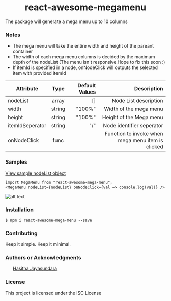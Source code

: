 <h1 align="center"> react-awesome-megamenu </h1>

<p>The package will generate a mega menu up to 10 columns </p>

<h3> Notes </h3>

<ul>
  <li>The mega menu will take the entire width and height of the pareant container</li>
  <li>The width of each mega menu columns is decided by the maximum depth of the nodeList (The menu isn't responsive.Hope to fix this soon :) </li>
  <li> If itemId is specified in a node, onNodeClick will outputs the selected item with provided itemId </li>
</ul>

| Attribute       |  Type  | Default Values |                                       Description |
| --------------- | :----: | -------------: | ------------------------------------------------: |
| nodeList        | array  |             [] |                             Node List description |
| width           | string |         "100%" |                            Width of the mega menu |
| height          | string |         "100%" |                           Height of the Mega menu |
| itemIdSeperator | string |            "/" |                         Node identifier seperator |
| onNodeClick     |  func  |                | Function to invoke when mega menu item is clicked |

<h3> Samples </h3>
<a href="/resources/NodeList.js">View sample nodeList object </a>

```shell
import MegaMenu from "react-awesome-mega-menu";
<MegaMenu nodeList={nodeList} onNodeClick={val => console.log(val)} />
```

![alt text](/resources/react-awesome-mega-menu.gif "Mega menu in action")

<h3> Installation </h3>

```shell
$ npm i react-awesome-mega-menu --save
```

<h3>Contributing</h3>
Keep it simple. Keep it minimal.

<h3>Authors or Acknowledgments</h3>
<ul>
<a href="https://www.linkedin.com/in/hasithajayasundara/"> Hasitha Jayasundara </a>
</ul>

<h3>License</h3>

This project is licensed under the ISC License
